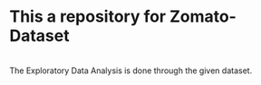 # This a repository for Zomato-Dataset
<br>
The Exploratory Data Analysis is done through the given dataset.